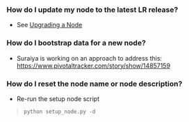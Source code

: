 ### How do I update my node to the latest LR release?

* See [Upgrading a Node](Upgrading-a-Node)

### How do I bootstrap data for a new node?

* Suraiya is working on an approach to address this: https://www.pivotaltracker.com/story/show/14857159

### How do I reset the node name or node description?

* Re-run the setup node script

>     python setup_node.py -d